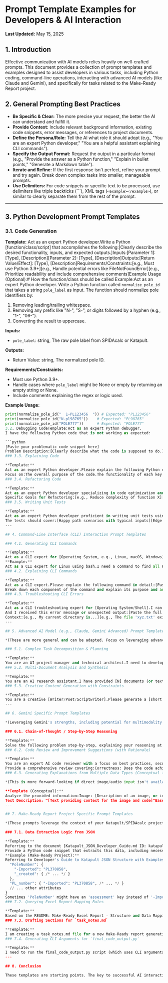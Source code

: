 # Prompt Template Examples for Developers & AI Interaction

**Last Updated:** May 15, 2025

## 1. Introduction

Effective communication with AI models relies heavily on well-crafted prompts. This document provides a collection of prompt templates and examples designed to assist developers in various tasks, including Python coding, command-line operations, interacting with advanced AI models (like Claude and Gemini), and specifically for tasks related to the Make-Ready Report project.

## 2. General Prompting Best Practices

* **Be Specific & Clear:** The more precise your request, the better the AI can understand and fulfill it.
* **Provide Context:** Include relevant background information, existing code snippets, error messages, or references to project documents.
* **Define the Persona/Role:** Tell the AI what role it should adopt (e.g., "You are an expert Python developer," "You are a helpful assistant explaining CLI commands").
* **Specify the Output Format:** Request the output in a particular format (e.g., "Provide the answer as a Python function," "Explain in bullet points," "Generate a Markdown table").
* **Iterate and Refine:** If the first response isn't perfect, refine your prompt and try again. Break down complex tasks into smaller, manageable prompts.
* **Use Delimiters:** For code snippets or specific text to be processed, use delimiters like triple backticks (```), XML tags (`<example></example>`), or similar to clearly separate them from the rest of the prompt.

---

## 3. Python Development Prompt Templates

### 3.1. Code Generation

**Template:**
Act as an expert Python developer.Write a Python [function/class/script] that accomplishes the following:[Clearly describe the desired functionality, inputs, and expected outputs.]Inputs:[Parameter 1]: [Type], [Description][Parameter 2]: [Type], [Description]Outputs:[Return Value/Effect]: [Type], [Description]Requirements/Constraints:[e.g., Must use Python 3.9+][e.g., Handle potential errors like FileNotFoundError][e.g., Prioritize readability and include comprehensive comments]Example Usage (Optional):# How the function/class should be called
Example:Act as an expert Python developer.
Write a Python function called `normalize_pole_id` that takes a string `pole_label` as input.
The function should normalize pole identifiers by:
1. Removing leading/trailing whitespace.
2. Removing any prefix like "N-", "S-", or digits followed by a hyphen (e.g., "1-", "06-").
3. Converting the result to uppercase.

**Inputs:**
- `pole_label`: string, The raw pole label from SPIDAcalc or Katapult.

**Outputs:**
- Return Value: string, The normalized pole ID.

**Requirements/Constraints:**
- Must use Python 3.9+.
- Handle cases where `pole_label` might be None or empty by returning an empty string or None.
- Include comments explaining the regex or logic used.

**Example Usage:**
```python
print(normalize_pole_id("  1-PL123456  ")) # Expected: "PL123456"
print(normalize_pole_id("N-pl98765"))    # Expected: "PL98765"
print(normalize_pole_id("POLE777"))      # Expected: "POLE777"
3.2. Debugging CodeTemplate:Act as an expert Python debugger.
I have the following Python code that is not working as expected:

```python
[Paste your problematic code snippet here]
Problem Description:[Clearly describe what the code is supposed to do.][Clearly describe the error message received (if any, include full traceback).][Clearly describe the unexpected behavior if no error message.]What I've tried so far:[List any debugging steps you've already taken.]Please help me identify the issue and suggest a fix. Explain your reasoning.
### 3.3. Explaining Code

**Template:**
Act as an expert Python developer.Please explain the following Python code snippet in detail:[Paste the code snippet here]
Focus on:The overall purpose of the code.The functionality of each key function/class/method.Any complex logic or algorithms used.Potential edge cases or areas for improvement.Provide the explanation in [clear paragraphs / bullet points].
### 3.4. Refactoring Code

**Template:**
Act as an expert Python developer specializing in code optimization and readability.Please refactor the following Python code snippet to improve [readability / performance / maintainability / adherence to PEP 8]:[Paste your code snippet here]
Specific Goals for Refactoring:[e.g., Reduce complexity of function X][e.g., Make variable names more descriptive][e.g., Optimize the loop in function Y]Provide the refactored code and a brief explanation of the changes made and why.
### 3.5. Writing Unit Tests

**Template:**
Act as an expert Python developer proficient in writing unit tests using the unittest (or pytest) framework.Please write unit tests for the following Python function/class:[Paste the function/class definition here]
The tests should cover:[Happy path scenarios with typical inputs][Edge cases (e.g., empty inputs, None inputs, boundary values)][Error handling (if the function is expected to raise exceptions)]Provide the complete test script.
---

## 4. Command-Line Interface (CLI) Interaction Prompt Templates

### 4.1. Generating CLI Commands

**Template:**
Act as a CLI expert for [Operating System, e.g., Linux, macOS, Windows] using [Shell, e.g., bash, PowerShell].I need a command to accomplish the following:[Clearly describe the task you want to perform.]Context/Constraints:[e.g., Current directory is /home/user/projects][e.g., I want to find files modified in the last 7 days][e.g., The output should be redirected to a file named output.txt]Provide the command and a brief explanation of each part.
**Example:**
Act as a CLI expert for Linux using bash.I need a command to find all Python files (.py) in the current directory and its subdirectories that contain the string "TODO:" (case-insensitive).The output should list the filenames and the matching lines.Provide the command and a brief explanation of each part.
### 4.2. Explaining CLI Commands

**Template:**
Act as a CLI expert.Please explain the following command in detail:[Paste the CLI command here]
Break down each component of the command and explain its purpose and any common options used.Also, describe what the command achieves overall.
### 4.3. Troubleshooting CLI Errors

**Template:**
Act as a CLI troubleshooting expert for [Operating System/Shell].I ran the following command:[Paste the command you ran]
And I received this error message or unexpected output:[Paste the full error message or describe the output]
Context:[e.g., My current directory is...][e.g., The file 'xyz.txt' exists and has read permissions.]Please help me understand the error and suggest how to fix it.
---

## 5. Advanced AI Model (e.g., Claude, Gemini Advanced) Prompt Templates

*(These are more general and can be adapted. Focus on leveraging advanced reasoning, context handling, and instruction following.)*

### 5.1. Complex Task Decomposition & Planning

**Template:**
You are an AI project manager and technical architect.I need to develop a system that [describe the overall complex system or task].Please break this down into a series of manageable development phases or key components.For each phase/component, outline:Primary objectives.Key functionalities to implement.Potential challenges or considerations.Suggest a logical order for tackling these phases/components.Provide the output as a structured plan.
### 5.2. Multi-Document Analysis and Synthesis

**Template:**
You are an AI research assistant.I have provided [N] documents (or text snippets) below, delimited by <doc_N_start> and <doc_N_end>.<doc_1_start>[Content of document 1]<doc_1_end><doc_2_start>[Content of document 2]<doc_2_end>[... more documents ...]Please analyze these documents and synthesize the information to answer the following question(s):[Your specific question(s) that require information from multiple documents.]Highlight any conflicting information found across the documents.Provide a consolidated summary of [specific topic] based on all provided documents.
### 5.3. Creative Content Generation with Constraints

**Template:**
You are a creative [Writer/Poet/Scriptwriter].Please generate a [short story/poem/dialogue script] on the theme of [your theme].Key elements to include:Character A: [Description]Character B: [Description]Setting: [Description]Mood: [e.g., suspenseful, humorous, reflective]Specific constraint: [e.g., Must be exactly 100 words, Must include the phrase "...", Must be written in iambic pentameter]The output should be [desired format, e.g., plain text, Markdown].
---

## 6. Gemini Specific Prompt Templates

*(Leveraging Gemini's strengths, including potential for multimodality if applicable, strong reasoning, and code understanding.)*

### 6.1. Chain-of-Thought / Step-by-Step Reasoning

**Template:**
Solve the following problem step-by-step, explaining your reasoning at each stage.Problem: [Clearly state the problem, which could be logical, mathematical, or code-related.]Show your work and thought process clearly.
### 6.2. Code Review and Improvement Suggestions (with Rationale)

**Template:**
You are an expert AI code reviewer with a focus on best practices, security, and performance.Please review the following Python code snippet:[Paste Python code snippet]
Provide a comprehensive review covering:Correctness: Does the code achieve its intended purpose? Are there any logical errors?Readability & Maintainability: Is the code clear, well-commented, and easy to understand?Performance: Are there any obvious performance bottlenecks or areas for optimization?Security: Are there any potential security vulnerabilities (e.g., injection, insecure defaults)?Best Practices: Does the code adhere to Pythonic principles and PEP 8 guidelines?For each point, provide specific examples from the code and suggest improvements with clear rationale.Organize your feedback into sections.
### 6.3. Generating Explanations from Multiple Data Types (Conceptual for future multimodality)

*(This is more forward-looking if direct image/audio input isn't available in the current interface, but illustrates a Gemini strength.)*

**Template (Conceptual):**
Analyze the provided information:Image: [Description of an image, or imagine an image is uploaded]Code Snippet:[Python code related to the image's content]
Text Description: "[Text providing context for the image and code]"Based on all three pieces of information, explain [a specific concept or process].How does the code relate to the visual elements in the image and the textual description?
---

## 7. Make-Ready Report Project Specific Prompt Templates

*(These prompts leverage the context of your Katapult/SPIDAcalc project and the READMEs you've created.)*

### 7.1. Data Extraction Logic from JSON

**Template:**
Referring to the document [Katapult_JSON_Developer_Guide.md ID: katapult_json_developer_guide_v1 / SPIDAcalc_JSON_Developer_Guide.md ID: spidacalc_json_developer_guide_v1],I need to extract [specific data point, e.g., "Pole Owner," "Attachment Height for a wire in Measured Design"] from the [Katapult/SPIDAcalc] JSON.The relevant JSON structure for [the element containing the data, e.g., a 'node' object, a 'wire' object within a design] looks like this:[Paste a relevant snippet of the JSON structure]
Provide a Python code snippet that extracts this data, including necessary error handling for missing keys (e.g., using dict.get()).Assume the input is a Python dictionary named [e.g., pole_data, wire_attachment_data].
**Example (Make-Ready Project):**
Referring to Developer's Guide to Katapult JSON Structure with Examples (ID: katapult_json_developer_guide_v1),I need to extract the 'PoleNumber' from a Katapult node's attributes.The relevant JSON structure for the 'attributes' object within a node is:{
  "PoleNumber": {
    "-Imported": "PL370858",
    "_created": { /* ... */ }
  },
  "PL_number": { "-Imported": "PL370858", /* ... */ }
  // ... other attributes
}
Sometimes 'PoleNumber' might have an 'assessment' key instead of '-Imported'.Provide a Python function get_katapult_pole_number(node_attributes_dict) that extracts the pole number, prioritizing '-Imported' then 'assessment', and returns it. Handle cases where 'PoleNumber' or its sub-keys might be missing.
### 7.2. Querying Excel Report Mapping Rules

**Template:**
Based on the README: Make-Ready Excel Report - Structure and Data Mapping (ID: excel_report_readme_v1):Which JSON source (Katapult or SPIDAcalc) is primarily used for Excel Column [Letter/Name, e.g., "M: Attachment Height - Existing"]?What is the specific JSON path (or paths if multiple fallbacks) to find the data for this column?Are there any specific transformations (e.g., unit conversion, normalization) mentioned for this column's data?Explain the logic for populating the "From Pole / To Pole" boxes in Column [J/K].
### 7.3. Drafting Sections for `task_notes.md`

**Template:**
I am creating a task_notes.md file for a new Make-Ready report generation task, using the template (ID: task_notes_template_v2).The input files for this task are:Katapult JSON: [filename_katapult.json]SPIDAcalc JSON: [filename_spidacalc.json] (or "Not available for this task")The objective is to [briefly describe the main goal, e.g., "generate the standard report focusing on PLA and mid-span data for Job XYZ"].Please help me draft the following sections for the task_notes.md:Section 1: Objective (based on my description)Section 2: Input Artifacts (listing the provided files)Section 4: Processing Requirements & Logic (populate the placeholders for Pole Identification, Height Data, PLA, and Attacher Name Normalization with standard project rules, noting any specific focus areas).Section 7: References & Linked Project Documents (ensure correct document IDs are used).Assume standard processing rules apply unless otherwise specified.
### 7.4. Generating CLI Arguments for `final_code_output.py`

**Template:**
I need to run the final_code_output.py script (which uses CLI arguments as defined in our project's .clinerules equivalent).For a specific task, I have the following requirements:Katapult JSON path: [path/to/katapult.json]SPIDAcalc JSON path: [path/to/spidacalc.json] (or "None")Target specific poles: [Yes/No]. If Yes, poles are: [PL123,PL456] (or path/to/poles.txt)Conflict strategy for existing height: [katapult/spida/highlight]Output file path: [path/to/output_report.xlsx] (or "Use default")Verbose output: [Yes/No]Generate the full command-line string to execute final_code_output.py with these parameters.
---

## 8. Conclusion

These templates are starting points. The key to successful AI interaction is to be clear, contextual, and iterative. Experiment with different phrasing and levels of detail to find what works best for your specific needs and the AI model you are using.
